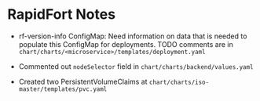 # RapidFort Notes

- rf-version-info ConfigMap: Need information on data that is needed to populate this ConfigMap for deployments. TODO comments are in `chart/charts/<microservice>/templates/deployment.yaml`

- Commented out `nodeSelector` field in `chart/charts/backend/values.yaml`

- Created two PersistentVolumeClaims at `chart/charts/iso-master/templates/pvc.yaml`


